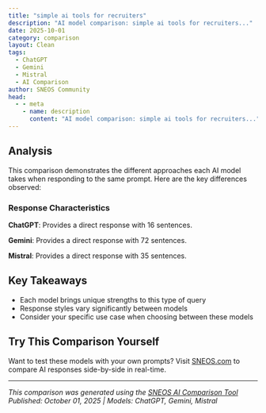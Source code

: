 ```yaml
---
title: "simple ai tools for recruiters"
description: "AI model comparison: simple ai tools for recruiters..."
date: 2025-10-01
category: comparison
layout: Clean
tags:
  - ChatGPT
  - Gemini
  - Mistral
  - AI Comparison
author: SNEOS Community
head:
  - - meta
    - name: description
      content: "AI model comparison: simple ai tools for recruiters..."
---
```


<ChatComparison
  title="simple ai tools for recruiters"
  prompt="simple ai tools for recruiters"
  :responses='{
    "ChatGPT": "Certainly! Here are some simple AI tools that recruiters can use to streamline their hiring process:\n\n1. **Chatbots for Candidate Screening**\n   - **Example:** Mya, Olivia\n   - These AI-powered chatbots can conduct initial candidate screenings by asking basic qualification questions, freeing up recruiters\u2019 time.\n\n2. **Resume Parsing Tools**\n   - **Example:** Resume.io, Sovren\n   - These tools automatically extract key information from resumes and organize it into searchable databases.\n\n3. **Candidate Matching Platforms**\n   - **Example:** HireVue, Pymetrics\n   - These platforms use AI to match candidate skills and experience against job requirements to highlight top candidates.\n\n4. **Automated Interview Scheduling**\n   - **Example:** Calendly, GoodTime\n   - These tools use AI to coordinate calendars, making it easy to schedule interviews without back-and-forth emails.\n\n5. **AI-Powered Job Description Writers**\n   - **Example:** Textio\n   - Helps write inclusive and effective job descriptions by analyzing language and suggesting improvements.\n\n6. **Background Check Automation**\n   - **Example:** Checkr, Sterling\n   - AI tools that speed up background checks and verify candidate information efficiently.\n\nThese tools help recruiters save time, reduce bias, and improve the overall hiring experience. If you want recommendations tailored to specific needs, feel free to ask!",
    "Gemini": "Okay, here are some simple AI tools that recruiters can use to streamline their processes, categorized for clarity:\n\n**1.  Sourcing \u0026 Candidate Identification:**\n\n*   **LinkedIn Recruiter Lite (with AI enhancements):**  While not a dedicated AI tool, LinkedIn Recruiter Lite leverages AI to suggest relevant candidates based on your job descriptions and search criteria.  It prioritizes profiles and uses algorithms to improve match accuracy.  *Ease of use: High, as it\u0027s integrated into LinkedIn.*\n*   **TalentLyft Source (or similar sourcing aggregators):**  These tools often include AI-powered features like:\n    *   **Intelligent search:**  Understands context and synonyms in job descriptions to find candidates who might not use the exact keywords.\n    *   **AI-driven candidate ranking:**  Prioritizes candidates who are most likely to be a good fit based on skills, experience, and other factors.\n    *   **Contact information enrichment:**  Automatically finds email addresses and phone numbers for candidates. *Ease of use: Moderate, requires some setup and learning.*\n*   **SeekOut:** AI-powered sourcing platform.  It can search beyond LinkedIn, aggregating data from various sources.  It also helps with diversity sourcing. *Ease of use: Moderate, requires some learning but has good support.*\n\n**2.  Screening \u0026 Evaluation:**\n\n*   **AI-Powered Resume Scanners/Parsers (e.g., Affinda, HireAbility):** These tools automatically extract information from resumes and structure it into a database.  They can also:\n    *   **Rank candidates:** Based on how well their skills and experience match the job requirements.\n    *   **Identify missing skills:** Highlight gaps in a candidate\u0027s profile.\n    *   **Reduce bias:** By focusing on skills and experience rather than subjective factors. *Ease of use: Moderate, requires integration with your ATS.*\n*   **Chatbots for Initial Screening (e.g., Paradox, Mya):**  These bots can engage with candidates early in the process to:\n    *   **Answer basic questions about the job and company.**\n    *   **Collect information about their qualifications and availability.**\n    *   **Schedule interviews.**\n    *   **Filter out unqualified candidates.** *Ease of use: Moderate, requires setup and training of the chatbot.*\n*   **Video Interviewing Platforms with AI Analysis (e.g., HireVue, VidCruiter):**  While these platforms are primarily for video interviews, some offer AI-powered features like:\n    *   **Automated analysis of candidate responses:**  Assesses factors like communication skills, personality traits, and cultural fit.  (This is controversial and should be used cautiously and ethically.)\n    *   **Sentiment analysis:**  Identifies the candidate\u0027s emotional state. *Ease of use: Moderate, requires training on the platform\u0027s features.*\n\n**3.  Communication \u0026 Automation:**\n\n*   **Email Automation Tools (e.g., Mailchimp, HubSpot, Outreach):** These are more general marketing tools, but they can be used for recruitment to:\n    *   **Send automated follow-up emails to candidates.**\n    *   **Nurture leads with relevant content.**\n    *   **Track email engagement.** *Ease of use: Moderate, requires learning the platform and setting up automation workflows.*\n*   **Text Messaging Platforms (e.g., TextRecruit, Grayscale):**  These platforms allow you to communicate with candidates via text message, which can be more effective than email for certain demographics.  AI can be used to:\n    *   **Automate text message responses.**\n    *   **Schedule interviews via text.**\n    *   **Send reminders.** *Ease of use: Moderate, requires learning the platform and setting up workflows.*\n\n**Key Considerations When Choosing AI Tools:**\n\n*   **Budget:**  AI tools range in price from free to very expensive. Determine your budget before you start shopping.\n*   **Ease of Use:**  Choose tools that are easy to learn and use, especially if you don\u0027t have a lot of technical expertise.\n*   **Integration with your ATS:**  Make sure the tool integrates with your existing Applicant Tracking System (ATS) to avoid data silos.\n*   **Data Privacy \u0026 Security:**  Ensure the tool complies with data privacy regulations like GDPR and CCPA.\n*   **Bias Mitigation:**  Be aware that AI algorithms can perpetuate biases.  Choose tools that actively work to mitigate bias and regularly audit their performance.\n*   **Ethical Considerations:**  Use AI tools responsibly and ethically. Be transparent with candidates about how AI is being used in the hiring process.  Don\u0027t rely solely on AI; human judgment is still essential.\n*   **Trial Periods:** Take advantage of free trials or demos to test out the tool before you commit to a subscription.\n\n**Simple Starting Points (for beginners):**\n\n1.  **LinkedIn Recruiter Lite:**  If you\u0027re already using LinkedIn, this is an easy way to start incorporating AI into your sourcing process.\n2.  **A free resume parser:**  Many ATS systems include a basic resume parser. Start there.\n3.  **Explore chatbot functionality within your ATS (if available):** This might be a simpler entry point than a dedicated chatbot platform.\n\n**Important Note:**  AI is constantly evolving. New tools and features are being released all the time.  Stay up-to-date on the latest trends and best practices.  Be critical of the claims made by AI vendors.  Always test and validate the results of AI tools to ensure they are accurate and effective. Remember that AI is a tool to *augment* your recruiting efforts, not to replace them. Human interaction and relationship-building are still crucial.\n",
    "Mistral": "Certainly! Recruiters can leverage a variety of simple AI tools to streamline their hiring processes, improve efficiency, and make better hiring decisions. Here are some popular and user-friendly AI tools for recruiters:\n\n1. **Applicant Tracking Systems (ATS) with AI**:\n   - **Greenhouse**: Offers AI-powered features like automated scheduling, candidate scoring, and predictive analytics.\n   - **Lever**: Provides AI-driven insights and automation to help recruiters manage the hiring pipeline more effectively.\n\n2. **AI-Powered Screening Tools**:\n   - **HireVue**: Uses AI to analyze video interviews, providing insights into candidates\u0027 communication skills and job fit.\n   - **Pymetrics**: Offers AI-driven gamified assessments to evaluate candidates\u0027 cognitive and emotional traits.\n\n3. **Chatbots and Virtual Assistants**:\n   - **My Ally**: An AI-powered assistant that helps with scheduling interviews and automating follow-ups.\n   - **Paradox.ai**: A conversational AI platform that engages candidates through text messaging, answering questions, and scheduling interviews.\n\n4. **Resume Parsing and Screening**:\n   - **Textio**: Uses AI to analyze job descriptions and predict their effectiveness in attracting diverse candidates.\n   - **Ideal**: An AI-powered resume screening tool that helps identify top candidates based on job requirements and historical hiring data.\n\n5. **Candidate Sourcing**:\n   - **SeekOut**: Uses AI to find and engage with passive candidates across various platforms.\n   - **Hiretual**: An AI-driven sourcing tool that helps recruiters find and engage with candidates from multiple sources.\n\n6. **Predictive Analytics**:\n   - **Eightfold.ai**: Provides predictive analytics to help recruiters identify the best candidates and predict their future performance.\n   - **Phenom People**: Offers AI-driven insights and analytics to optimize the recruitment process.\n\n7. **Diversity and Inclusion Tools**:\n   - **Blendoor**: Uses AI to reduce unconscious bias in the hiring process by anonymizing candidate profiles.\n   - **GapJumpers**: Provides blind auditions and challenges to evaluate candidates based on their skills rather than their resumes.\n\n8. **Onboarding and Training**:\n   - **Enboarder**: An AI-powered onboarding platform that helps new hires get up to speed quickly.\n   - **Cornerstone OnDemand**: Offers AI-driven learning and development tools to help new employees integrate smoothly.\n\n9. **Background Checks**:\n   - **Checkr**: Uses AI to streamline background checks, ensuring compliance and speeding up the process.\n   - **GoodHire**: Provides AI-driven background screening solutions that are fast and accurate.\n\n10. **Employee Engagement and Retention**:\n    - **Culture Amp**: Uses AI to gather and analyze employee feedback, helping organizations improve engagement and retention.\n    - **15Five**: An AI-powered performance management tool that helps managers stay connected with their teams and identify areas for improvement.\n\nThese tools can significantly enhance the recruitment process by automating repetitive tasks, providing valuable insights, and ensuring a more efficient and effective hiring experience."
  }'
  published-date="16:46"
/>

## Analysis

This comparison demonstrates the different approaches each AI model takes when responding to the same prompt. Here are the key differences observed:

### Response Characteristics

**ChatGPT**: Provides a direct response with 16 sentences. 

**Gemini**: Provides a direct response with 72 sentences. 

**Mistral**: Provides a direct response with 35 sentences. 

## Key Takeaways

- Each model brings unique strengths to this type of query
- Response styles vary significantly between models
- Consider your specific use case when choosing between these models

## Try This Comparison Yourself

Want to test these models with your own prompts? Visit [SNEOS.com](https://sneos.com) to compare AI responses side-by-side in real-time.

---

*This comparison was generated using the [SNEOS AI Comparison Tool](https://sneos.com)*
*Published: October 01, 2025 | Models: ChatGPT, Gemini, Mistral*
